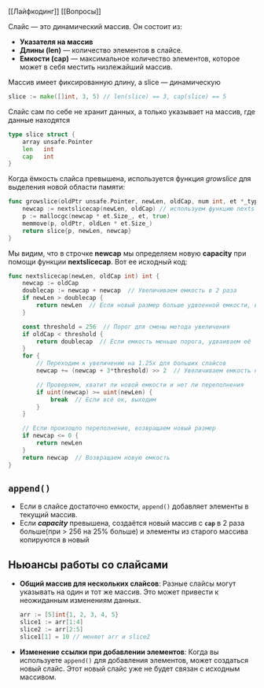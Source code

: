 [[Лайфкодинг]]
[[Вопросы]]

Слайс — это динамический массив. Он состоит из:
- **Указателя на массив**
- **Длины (len)** — количество элементов в слайсе.
- **Емкости (cap)** — максимальное количество элементов, которое может в себя местить низлежайший массив.

Массив имеет фиксированную длину, а slice — динамическую
```go
slice := make([]int, 3, 5) // len(slice) == 3, cap(slice) == 5
```

Слайс сам по себе не хранит данных, а только указывает на массив, где данные находятся

```go
type slice struct {
    array unsafe.Pointer
    len   int    
    cap   int
}
```

Когда ёмкость слайса превышена, используется функция *growslice* для выделения новой области памяти:
```go
func growslice(oldPtr unsafe.Pointer, newLen, oldCap, num int, et *_type) slice {
    newcap := nextslicecap(newLen, oldCap) // используем функцию nextslicecap
    p := mallocgc(newcap * et.Size_, et, true)
    memmove(p, oldPtr, oldLen * et.Size_)
    return slice{p, newLen, newcap}
}
```
Мы видим, что в строчке **newcap** мы определяем новую **capacity** при помощи функции **nextslicecap**. Вот ее исходный код:

```go
func nextslicecap(newLen, oldCap int) int {
    newcap := oldCap
    doublecap := newcap + newcap  // Увеличиваем емкость в 2 раза
    if newLen > doublecap {
        return newLen  // Если новый размер больше удвоенной емкости, вернем его
    }

    const threshold = 256  // Порог для смены метода увеличения
    if oldCap < threshold {
        return doublecap  // Если емкость меньше порога, удваиваем её
    }
    for {
        // Переходим к увеличению на 1.25x для больших слайсов
        newcap += (newcap + 3*threshold) >> 2  // Увеличиваем емкость на 25%

        // Проверяем, хватит ли новой емкости и нет ли переполнения
        if uint(newcap) >= uint(newLen) {
            break  // Если всё ок, выходим
        }
    }

    // Если произошло переполнение, возвращаем новый размер
    if newcap <= 0 {
        return newLen
    }
    return newcap  // Возвращаем новую емкость
}
```

## `append()`

- Если в слайсе достаточно емкости, `append()` добавляет элементы в текущий массив.
- Если _**capacity**_ превышена, создаётся новый массив с **`cap`** в 2 раза больше(при > 256 на 25% больше) и элементы из старого массива копируются в новый

## Ньюансы работы со слайсами

- **Общий массив для нескольких слайсов**: Разные слайсы могут указывать на один и тот же массив. Это может привести к неожиданным изменениям данных.
    
    ```go
    arr := [5]int{1, 2, 3, 4, 5}
    slice1 := arr[1:4]
    slice2 := arr[2:5]
    slice1[1] = 10 // меняет arr и slice2
    ```
    
- **Изменение ссылки при добавлении элементов**: Когда вы используете `append()` для добавления элементов, может создаться новый слайс. Этот новый слайс уже не будет связан с исходным массивом.

